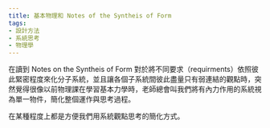 ```yaml
---
title: 基本物理和 Notes of the Syntheis of Form
tags:
- 設計方法
- 系統思考
- 物理學
---
```


在讀到 Notes on the Syntheis of Form 對於將不同要求（requirments）依照彼此緊密程度來化分子系統，並且讓各個子系統間彼此盡量只有弱連結的觀點時，突然覺得很像以前物理課在學習基本力學時，老師總會叫我們將有內力作用的系統視為單一物件，簡化整個運作與思考過程。

在某種程度上都是方便我們用系統觀點思考的簡化方式。
